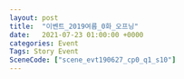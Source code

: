 ```yaml
---
layout: post
title:  "이벤트_2019여름_0화_오프닝"
date:   2021-07-23 01:00:00 +0000
categories: Event
Tags: Story Event
SceneCode: ["scene_evt190627_cp0_q1_s10"]
---
```

